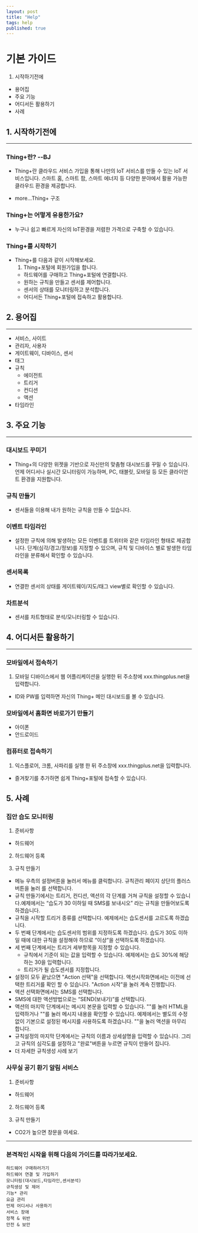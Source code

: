 ```yaml
---
layout: post
title: "Help"
tags: help
published: true
---
```



# 기본 가이드
1. 시작하기전에
* 용어집
* 주요 기능
* 어디서든 활용하기
* 사례


## 1. 시작하기전에
---
### Thing+란? --BJ
  - Thing+란 클라우드 서비스 가입을 통해 나만의 IoT 서비스를 만들 수 있는 IoT 서비스입니다. 스마트 홈, 스마트 팜, 스마트 에너지 등 다양한 분야에서 활용 가능한 클라우드 환경을 제공합니다.

  - more...Thing+ 구조


### Thing+는 어떻게 유용한가요?
  - 누구나 쉽고 빠르게 자신의 IoT환경을 저렴한 가격으로 구축할 수 있습니다.


### Thing+를 시작하기
- Thing+를 다음과 같이 시작해보세요.
  1. Thing+포털에 회원가입을 합니다.
  - 하드웨어를 구매하고 Thing+포털에 연결합니다.
  - 원하는 규칙을 만들고 센서를 제어합니다.
  - 센서의 상태를 모니터링하고 분석합니다.
  - 어디서든 Thing+포털에 접속하고 활용합니다.



## 2. 용어집
---
* 서비스, 사이트
* 관리자, 사용자
* 게이트웨이, 디바이스, 센서
* 태그
* 규칙
  - 에이전트
  - 트리거
  - 컨디션
  - 액션
* 타임라인

## 3. 주요 기능

---

### 대시보드 꾸미기
- Thing+의 다양한 위젯을 기반으로 자신만의 맞춤형 대시보드를 꾸밀 수 있습니다. 언제 어디서나 실시간 모니터링이 가능하며, PC, 태블릿, 모바일 등 모든 클라이언트 환경을 지원합니다.

### 규칙 만들기
- 센서들을 이용해 내가 원하는 규칙을 만들 수 있습니다.

### 이벤트 타임라인
- 설정한 규칙에 의해 발생하는 모든 이벤트를 트위터와 같은 타임라인 형태로 제공합니다. 단계(심각/경고/정보)를 지정할 수 있으며, 규칙 및 디바이스 별로 발생한 타임라인을 분류해서 확인할 수 있습니다.

### 센서목록
- 연결한 센서의 상태를 게이트웨이/지도/태그 view별로 확인할 수 있습니다.

### 차트분석
- 센서를 차트형태로 분석/모니터링할 수 있습니다.

## 4. 어디서든 활용하기

---

### 모바일에서 접속하기
1. 모바일 디바이스에서 웹 어플리케이션을 실행한 뒤 주소창에 xxx.thingplus.net을 입력합니다.
*  ID와 PW를 입력하면 자신의 Thing+ 메인 대시보드를 볼 수 있습니다.

### 모바일에서 홈화면 바로가기 만들기
* 아이폰
* 안드로이드

### 컴퓨터로 접속하기
1. 익스플로어, 크롬, 사파리를 실행 한 뒤 주소창에 xxx.thingplus.net을 입력합니다.
* 즐겨찾기를 추가하면 쉽게 Thing+포털에 접속할 수 있습니다.


## 5. 사례

### 집안 습도 모니터링
1. 준비사항
  - 하드웨어

2. 하드웨어 등록

3. 규칙 만들기
* 메뉴 우측의 설정버튼을 눌러서 메뉴를 클릭합니다. 규칙관리 페이지 상단의 플러스 버튼을 눌러 를 선택합니다.
* 규칙 만들기에서는 트리거, 컨디션, 액션의 각 단계를 거쳐 규칙을 설정할 수 있습니다.예제에서는 “습도가 30 이하일 때 SMS를 보내시오” 라는 규칙을 만들어보도록 하겠습니다.
* 규칙을 시작할 트리거 종류를 선택합니다. 예제에서는 습도센서를 고르도록 하겠습니다.
* 두 번째 단계에서는 습도센서의 범위를 지정하도록 하겠습니다. 습도가 30도 이하일 때에 대한 규칙을 설정해야 하므로 “이상”을 선택하도록 하겠습니다.
* 세 번째 단계에서는 트리거 세부항목을 지정할 수 있습니다.
  - 규칙에서 기준이 되는 값을 입력할 수 있습니다. 예제에서는 습도 30%에 해당하는 30을 입력합니다.
  - 트리거가 될 습도센서를 지정합니다.
* 설정이 모두 끝났으면 "Action 선택"을 선택합니다. 액션시작화면에서는 이전에 선택한 트리거를 확인 할 수 있습니다. "Action 시작"을 눌러 계속 진행합니다.
* 액션 선택화면에서는 SMS를 선택합니다.
* SMS에 대한 액션방법으로는 “SEND(보내기)”를 선택합니다.
* 액션의 마지막 단계에서는 메시지 본문을 입력할 수 있습니다. ""를 눌러 HTML을 입력하거나 ""를 눌러 메시지 내용을 확인할 수 있습니다. 예제에서는 별도의 수정 없이 기본으로 설정된 메시지를 사용하도록 하겠습니다. ""을 눌러 액션을 마무리 합니다.
* 규칙설정의 마지막 단계에서는 규칙의 이름과 상세설명을 입력할 수 있습니다. 그리고 규칙의 심각도를 설정하고 "완료"버튼을 누르면 규칙이 만들어 집니다.
* 더 자세한 규칙생성 사례 보기

### 사무실 공기 환기 알림 서비스
1. 준비사항
  - 하드웨어

2. 하드웨어 등록

3. 규칙 만들기
* CO2가 높으면 창문을 여세요.


---

### 본격적인 시작을 위해 다음의 가이드를 따라가보세요.

```
하드웨어 구매하러가기
하드웨어 연결 및 가입하기
모니터링(대시보드,타임라인,센서분석)
규칙생성 및 제어
기능* 관리
요금 관리
언제 어디서나 사용하기
서비스 장애
정책 & 위반
안전 & 보안
```
